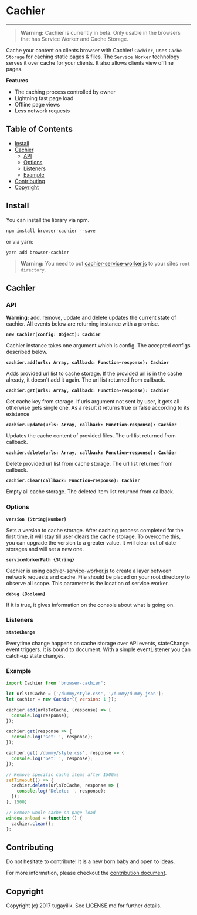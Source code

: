 # Cachier

<hr/>

> **Warning:** Cachier is currently in beta. Only usable in the browsers that has Service Worker and Cache Storage.


Cache your content on clients browser with Cachier! `Cachier`, uses `Cache Storage` for caching static pages & files. The `Service Worker` technology serves it over cache for your clients. It also allows clients view offline pages.

**Features**

- The caching process controlled by owner
- Lightning fast page load
- Offline page views
- Less network requests

## Table of Contents

* [Install](#install)
* [Cachier](#cachier)
  * [API](#api)
  * [Options](#options)
  * [Listeners](#listeners)
  * [Example](#example)
* [Contributing](#contributing)
* [Copyright](#copyright)

## Install

You can install the library via npm.

```
npm install browser-cachier --save
```

or via yarn:

```
yarn add browser-cachier
```

> **Warning:** You need to put [cachier-service-worker.js](https://github.com/tugayilik/cachier/blob/master/cachier-service-worker.js) to your sites `root directory`.

## Cachier

### API

**Warning:** add, remove, update and delete updates the current state of cachier. All events below are returning instance with a promise.

**`new Cachier(config: Object): Cachier`**  

Cachier instance takes one argument which is config. The accepted configs described below.

**`cachier.add(urls: Array, callback: Function~response): Cachier`**

Adds provided url list to cache storage. If the provided url is in the cache already, it doesn't add it again. The url list returned from callback.

**`cachier.get(urls: Array, callback: Function~response): Cachier`**

Get cache key from storage. If urls argument not sent by user, it gets all otherwise gets single one. As a result it returns true or false according to its existence

**`cachier.update(urls: Array, callback: Function~response): Cachier`**

Updates the cache content of provided files. The url list returned from callback.

**`cachier.delete(urls: Array, callback: Function~response): Cachier`**

Delete provided url list from cache storage. The url list returned from callback.

**`cachier.clear(callback: Function~response): Cachier`**

Empty all cache storage. The deleted item list returned from callback.

### Options

**`version {String|Number}`** 

Sets a version to cache storage. After caching process completed for the first time, it will stay till user clears the cache storage. To overcome this, you can upgrade the version to a greater value. It will clear out of date storages and will set a new one.

**`serviceWorkerPath {String}`**

Cachier is using [cachier-service-worker.js](https://github.com/tugayilik/cachier/blob/master/cachier-service-worker.js) to create a layer between network requests and cache. File should be placed on your root directory to observe all scope. This parameter is the location of service worker.

**`debug {Boolean}`**

If it is true, it gives information on the console about what is going on.

### Listeners

**`stateChange`**  

Everytime change happens on cache storage over API events, stateChange event triggers. It is bound to document. With a simple eventListener you can catch-up state changes. 

### Example

```js
import Cachier from 'browser-cachier';

let urlsToCache = ['/dummy/style.css', '/dummy/dummy.json'];
let cachier = new Cachier({ version: 1 });

cachier.add(urlsToCache, (response) => {
  console.log(response);
});

cachier.get(response => {
  console.log('Get: ', response);
});

cachier.get('/dummy/style.css', response => {
  console.log('Get: ', response);
});

// Remove specific cache items after 1500ms
setTimeout(() => {
  cachier.delete(urlsToCache, response => {
    console.log('Delete: ', response);
  });
}, 1500)

// Remove whole cache on page load
window.onload = function () {
  cachier.clear();
};

```

## Contributing

Do not hesitate to contribute! It is a new born baby and open to ideas.

For more information, please checkout the [contribution document](https://github.com/tugayilik/cachier/blob/master/CONTRIBUTION.md).

## Copyright

Copyright (c) 2017 tugayilik. See LICENSE.md for further details.
